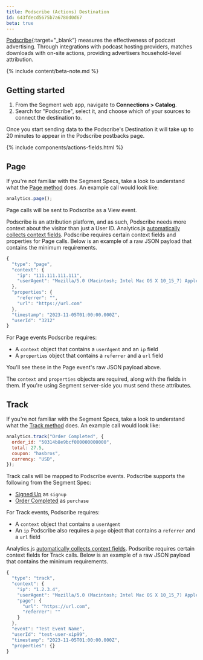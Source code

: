 ```yaml
---
title: Podscribe (Actions) Destination
id: 643fdecd5675b7a6780d0d67
beta: true
---
```


[Podscribe](https://podscribe.com/){:target="\_blank”} measures the effectiveness of podcast advertising. Through integrations with podcast hosting providers, matches downloads with on-site actions, providing advertisers household-level attribution.

{% include content/beta-note.md %}

## Getting started

1. From the Segment web app, navigate to **Connections > Catalog**.
2. Search for "Podscribe", select it, and choose which of your sources to connect the destination to.

Once you start sending data to the Podscribe's Destination it will take up to 20 minutes to appear in the Podscribe postbacks page.

{% include components/actions-fields.html %}

## Page

If you're not familiar with the Segment Specs, take a look to understand what the [Page method](/docs/connections/spec/page/) does. An example call would look like:

```js
analytics.page();
```

Page calls will be sent to Podscribe as a View event.

Podscribe is an attribution platform, and as such, Podscribe needs more context about the visitor than just a User ID. Analytics.js [automatically collects context fields](/docs/connections/spec/common/#context-fields-automatically-collected). Podscribe requires certain context fields and properties for Page calls. Below is an example of a raw JSON payload that contains the minimum requirements.

```js
{
  "type": "page",
  "context": {
    "ip": "111.111.111.111",
    "userAgent": "Mozilla/5.0 (Macintosh; Intel Mac OS X 10_15_7) AppleWebKit/537.36 (KHTML, like Gecko Chrome/118.0.0.0 Safari/537.36"
  },
  "properties": {
    "referrer": "",
    "url": "https://url.com"
  },
  "timestamp": "2023-11-05T01:00:00.000Z",
  "userId": "3212"
}
```

For Page events Podscribe requires:
- A `context` object that contains a `userAgent` and an `ip` field 
- A `properties` object that contains a `referrer` and a `url` field

You'll see these in the Page event's raw JSON payload above.

The `context` and `properties` objects are required, along with the fields in them. If you're using Segment server-side you must send these attributes.

## Track

If you're not familiar with the Segment Specs, take a look to understand what the [Track method](/docs/connections/spec/track/) does. An example call would look like:

```js
analytics.track("Order Completed", {
  order_id: "50314b8e9bcf000000000000",
  total: 27.5,
  coupon: "hasbros",
  currency: "USD",
});
```

Track calls will be mapped to Podscribe events. Podscribe supports the following from the Segment Spec:

- [Signed Up](/docs/connections/spec/b2b-saas/#signed-up) as `signup`
- [Order Completed](/docs/connections/spec/ecommerce/v2/#order-completed) as `purchase`

For Track events, Podscribe requires:
- A `context` object that contains a `userAgent` 
- An `ip` Podscribe also requires a `page` object that contains a `referrer` and a `url` field

Analytics.js [automatically collects context fields](/docs/connections/spec/common/#context-fields-automatically-collected). Podscribe requires certain context fields for Track calls. Below is an example of a raw JSON payload that contains the minimum requirements.

```js
{
  "type": "track",
  "context": {
    "ip": "1.2.3.4",
    "userAgent": "Mozilla/5.0 (Macintosh; Intel Mac OS X 10_15_7) AppleWebKit/537.36 (KHTML, like Gecko Chrome/118.0.0.0 Safari/537.36"
    "page": {
      "url": "https://url.com",
      "referrer": ""
    }
  },
  "event": "Test Event Name",
  "userId": "test-user-xip99",
  "timestamp": "2023-11-05T01:00:00.000Z",
  "properties": {}
}
```
